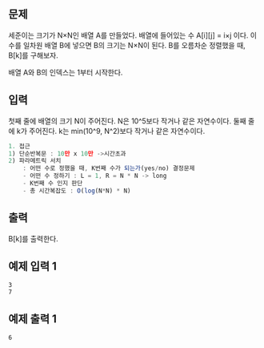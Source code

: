 ## 문제

세준이는 크기가 N×N인 배열 A를 만들었다. 배열에 들어있는 수 A[i][j] = i×j 이다. 이 수를 일차원 배열 B에 넣으면 B의 크기는 N×N이 된다. B를 오름차순 정렬했을 때, B[k]를 구해보자.

배열 A와 B의 인덱스는 1부터 시작한다.

## 입력

첫째 줄에 배열의 크기 N이 주어진다. N은 10^5보다 작거나 같은 자연수이다. 둘째 줄에 k가 주어진다. k는 min(10^9, N^2)보다 작거나 같은 자연수이다.

```jsx
1. 접근
1) 단순반복문 : 10만 x 10만 ->시간초과
2) 파라메트릭 서치
	: 어떤 수로 정했을 때, K번째 수가 되는가(yes/no) 결정문제
	- 어떤 수 정하기 : L = 1, R = N * N -> long
	- K번째 수 인지 판단
	- 총 시간복잡도 : O(log(N*N) * N)
```

## 출력

B[k]를 출력한다.

## 예제 입력 1

```
3
7

```

## 예제 출력 1

```
6
```

